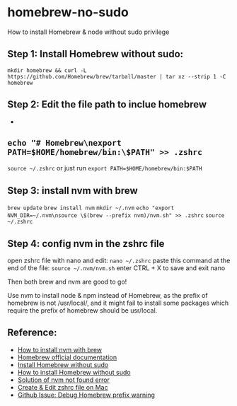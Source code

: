 # homebrew-no-sudo
How to install Homebrew &amp; node without sudo privilege 

## Step 1: Install Homebrew without sudo:
`
mkdir homebrew && curl -L https://github.com/Homebrew/brew/tarball/master | tar xz --strip 1 -C homebrew
`

## Step 2: Edit the file path to inclue homebrew
- 
`
echo "# Homebrew\nexport PATH=$HOME/homebrew/bin:\$PATH" >> .zshrc
`
- 
`
source ~/.zshrc
`
or just run 
`
export PATH=$HOME/homebrew/bin:$PATH
`
## Step 3: install nvm with brew
`
brew update
`
`
brew install nvm
`
`
mkdir ~/.nvm
`
`
echo "export NVM_DIR=~/.nvm\nsource \$(brew --prefix nvm)/nvm.sh" >> .zshrc
`
`
source ~/.zshrc
`
## Step 4: config nvm in the zshrc file 

open zshrc file with nano and edit:
`
nano ~/.zshrc
`
paste this command at the end of the file:
`
source ~/.nvm/nvm.sh
`
enter CTRL + X to save and exit nano 

Then both brew and nvm are good to go!

Use nvm to install node & npm instead of Homebrew, as the prefix of homebrew is not /usr/local/, and it might fail to install some packages which require the prefix of homebrew should be usr/local.

## Reference:
- [How to install nvm with brew](https://medium.com/devops-techable/how-to-install-nvm-node-version-manager-on-macos-with-homebrew-1bc10626181)
- [Homebrew official documentation](https://docs.brew.sh/Installation#untar-anywhere-unsupported)
- [Install Homebrew without sudo](https://www.scivision.dev/macos-homebrew-non-sudo)
- [How to install Homebrew without sudo](https://superuser.com/questions/619498/can-i-install-homebrew-without-sudo-privileges)
- [Solution of nvm not found error](https://stackoverflow.com/questions/16904658/node-version-manager-install-nvm-command-not-found)
- [Create & Edit zshrc file on Mac](https://superuser.com/questions/886132/where-is-the-zshrc-file-on-mac)
- [Github Issue: Debug Homebrew prefix warning](https://github.com/Homebrew/install/issues/121)



